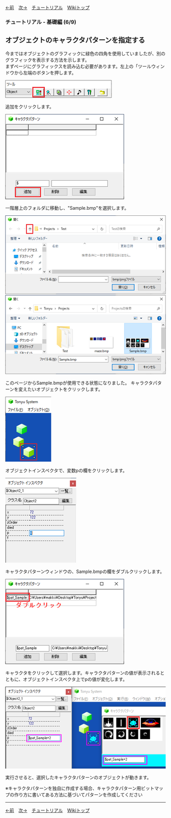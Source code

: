 

[←前](./tr-basic05)&emsp;[次→](./tr-basic07)&emsp;[チュートリアル](./tutorial)&emsp;[Wikiトップ](./)

<title>チュートリアル - 基礎編 (6/9) - オブジェクトのキャラクタパターンを指定する</title>

### チュートリアル - 基礎編 (6/9)
## オブジェクトのキャラクタパターンを指定する

今まではオブジェクトのグラフィックに緑色の四角を使用していましたが、別のグラフィックを表示する方法を示します。  
まずページにグラフィックスを読み込む必要があります。左上の「ツールウィンドウから左端のボタンを押します。

![disp-char.png](./img/disp-char.png)

追加をクリックします。

![redadd.png](./img/redadd.png)

一階層上のフォルダに移動し、"Sample.bmp"を選択します。

![bmpdialog.png](./img/bmpdialog.png)
![bmpdialog2.png](./img/bmpdialog2.png)

このページからSample.bmpが使用できる状態になりました。 キャラクタパターンを変えたいオブジェクトをクリックします。

![selch.png](./img/selch.png)

オブジェクトインスペクタで、変数pの欄をクリックします。

![selp.png](./img/selp.png)

キャラクタパターンウィンドウの、Sample.bmpの欄をダブルクリックします。

![redadd2.png](./img/redadd2.png)

キャラクタをクリックして選択します。キャラクタパターンの値が表示されるとともに、オブジェクトインスペクタ上でpの値が変化します。

![pchnglast.png](./img/pchnglast.png)

実行させると、選択したキャラクタパターンのオブジェクトが動きます。

※キャラクタパターンを独自に作成する場合、キャラクタパターン用ビットマップの作り方に書いてある方法に基づいてパターンを作成してください

***

[←前](./tr-basic05)&emsp;[次→](./tr-basic07)&emsp;[チュートリアル](./tutorial)&emsp;[Wikiトップ](./)
